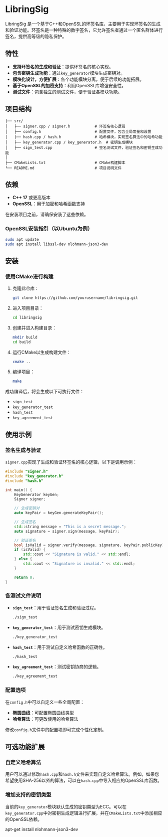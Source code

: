 # LibringSig

LibringSig 是一个基于C++和OpenSSL的环签名库，主要用于实现环签名的生成和验证功能。环签名是一种特殊的数字签名，它允许签名者通过一个匿名群体进行签名，提供高等级的隐私保护。

## 特性

- **支持环签名的生成和验证**：提供环签名的核心实现。
- **包含密钥生成功能**：通过`key_generator`模块生成密钥对。
- **模块化设计，方便扩展**：各个功能模块分离，便于后续的功能拓展。
- **基于OpenSSL的加密支持**：利用OpenSSL库增强安全性。
- **测试文件**：包含独立的测试文件，便于验证各模块功能。

## 项目结构

```plaintext
├── src/
│   ├── signer.cpp / signer.h           # 环签名核心逻辑
│   ├── config.h                        # 配置文件，包含全局常量和设置
│   ├── hash.cpp / hash.h               # 哈希模块，实现签名算法中的哈希功能
│   ├── key_generator.cpp / key_generator.h  # 密钥生成模块
│   ├── sign_test.cpp                   # 签名测试文件，验证签名和密钥生成功能
│
├── CMakeLists.txt                      # CMake构建脚本
└── README.md                           # 项目说明文件
```

## 依赖

- **C++ 17** 或更高版本
- **OpenSSL**：用于加密和哈希函数支持

在安装项目之前，请确保安装了这些依赖。

### OpenSSL安装指引（以Ubuntu为例）

```bash
sudo apt update
sudo apt install libssl-dev nlohmann-json3-dev
```

## 安装

### 使用CMake进行构建

1. 克隆此仓库：

    ```bash
    git clone https://github.com/yourusername/libringsig.git
    ```

2. 进入项目目录：

    ```bash
    cd libringsig
    ```

3. 创建并进入构建目录：

    ```bash
    mkdir build
    cd build
    ```

4. 运行CMake以生成构建文件：

    ```bash
    cmake ..
    ```

5. 编译项目：

    ```bash
    make
    ```

成功编译后，将会生成以下可执行文件：

- `sign_test`
- `key_generator_test`
- `hash_test`
- `key_agreement_test`

## 使用示例

### 签名生成与验证

`signer.cpp`实现了生成和验证环签名的核心逻辑，以下是调用示例：

```cpp
#include "signer.h"
#include "key_generator.h"
#include "hash.h"

int main() {
    KeyGenerator keyGen;
    Signer signer;

    // 生成密钥对
    auto keyPair = keyGen.generateKeyPair();

    // 生成签名
    std::string message = "This is a secret message.";
    auto signature = signer.sign(message, keyPair);

    // 验证签名
    bool isValid = signer.verify(message, signature, keyPair.publicKey);
    if (isValid) {
        std::cout << "Signature is valid." << std::endl;
    } else {
        std::cout << "Signature is invalid." << std::endl;
    }

    return 0;
}
```

### 各测试文件说明

- **`sign_test`**：用于验证签名生成和验证过程。
    ```bash
    ./sign_test
    ```
- **`key_generator_test`**：用于测试密钥生成模块。
    ```bash
    ./key_generator_test
    ```
- **`hash_test`**：用于测试自定义哈希函数的正确性。
    ```bash
    ./hash_test
    ```
- **`key_agreement_test`**：测试密钥协商的逻辑。
    ```bash
    ./key_agreement_test
    ```

### 配置选项

在`config.h`中可以自定义一些全局配置：

- **椭圆曲线**：可配置椭圆曲线类型
- **哈希算法**：可更改使用的哈希算法

修改`config.h`文件中的配置项即可完成个性化定制。

## 可选功能扩展

### 自定义哈希算法

用户可以通过修改`hash.cpp`和`hash.h`文件来实现自定义哈希算法。例如，如果您希望使用SHA-256以外的算法，可以在`hash.cpp`中导入相应的OpenSSL库函数。

### 增加支持的密钥类型

当前的`key_generator`模块默认生成的密钥类型为ECC。可以在`key_generator.cpp`中对密钥生成逻辑进行扩展，并在`CMakeLists.txt`中添加相应的OpenSSL依赖。



apt-get install nlohmann-json3-dev